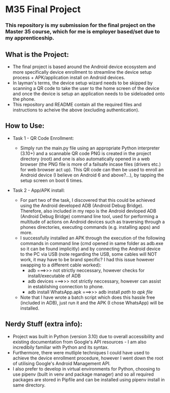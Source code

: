 # M35 Final Project

### This repository is my submission for the final project on the Master 35 course, which for me is employer based/set due to my apprenticeship.

## What is the Project:

- The final project is based around the Android device ecosystem and more specifically device enrollment to streamline the device setup process + APK/application install on Android devices.
- In layman's terms, the device setup wizard needs to be skipped by scanning a QR code to take the user to the home screen of the device and once the device is setup an application needs to be sideloaded onto the phone.
- This repository and README contain all the required files and instructions to acheive the above (excluding authentication).

## How to Use:

- Task 1 - QR Code Enrollment:
  - Simply run the main.py file using an appropriate Python interpreter (3.10+) and a scannable QR code PNG is created in the project directory (root) and one is also automatically opened in a web browser (the PNG file is more of a failsafe incase files (drivers etc.) for web browser act up). This QR code can then be used to enroll an Android device (I believe on Android 6 and above?...), by tapping the setup screen on boot 6 times.

- Task 2 - App/APK install:
  - For part two of the task, I discovered that this could be achieved using the Android developed ADB (Android Debug Bridge). Therefore, also included in my repo is the Android devloped ADB (Android Debug Bridge) command line tool, used for performing a multitude of actions on Android devices such as traversing through a phones directories, executing commands (e.g. installing apps) and more.
  - I successfully installed an APK through the execution of the following commands in command line (cmd opened in same folder as adb.exe so it can be found implicitly) and by connecting the Android device to the PC via USB (note regarding the USB, some cables will NOT work, it may have to be brand specific? I had this issue however swapping to a different cable worked):
    - adb ===>>> not strictly neccessary, however checks for install/executable of ADB
    - adb devices ===>>> not strictly neccessary, however can assist in establishing connection to phone.
    - adb install WhatsApp.apk ===>>> adb install *path to apk file*
  - Note that I have wrote a batch script which does this hassle free (included in ADB), just run it and the APK (I chose WhatsApp) will be installed.

## Nerdy Stuff (extra info):

- Project was built in Python (version 3.10) due to overall accessibility and existing documentation from Google's API resources - I am also incredibily familiar with Python and its syntax.
- Furthermore, there were mutliple techniques I could have used to achieve the device enrollment procedure, however I went down the root of utilising Google's Android Management API.
- I also prefer to develop in virtual environments for Python, choosing to use pipenv (built in venv and package manager) and so all required packages are stored in Pipfile and can be installed using pipenv install in same directory.